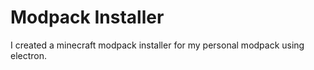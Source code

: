# Modpack Installer
 
I created a minecraft modpack installer for my personal modpack using electron.
